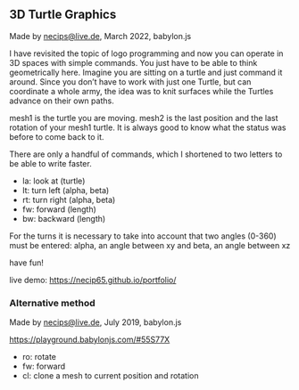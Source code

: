 ## 3D Turtle Graphics
Made by necips@live.de, March 2022, babylon.js

I have revisited the topic of logo programming and now you can operate in 3D spaces with simple commands. 
You just have to be able to think geometrically here. Imagine you are sitting on a turtle and just command it around.
Since you don’t have to work with just one Turtle, but can coordinate a whole army, the idea was to knit surfaces while the Turtles advance on their own paths.

mesh1 is the turtle you are moving. mesh2 is the last position and the last rotation of your mesh1 turtle. It is always good to know what the status was before to come back to it.

There are only a handful of commands, which I shortened to two letters to be able to write faster.

- la: look at (turtle)
- lt: turn left (alpha, beta)
- rt: turn right (alpha, beta)
- fw: forward (length)
- bw: backward (length)

For the turns it is necessary to take into account that two angles (0-360) must be entered: alpha, an angle between xy and beta, an angle between xz

have fun!


live demo: https://necip65.github.io/portfolio/


### Alternative method
Made by necips@live.de, July 2019, babylon.js

https://playground.babylonjs.com/#55S77X

- ro: rotate
- fw: forward
- cl: clone a mesh to current position and rotation
